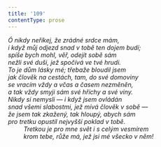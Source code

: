 ```yaml
---
title: '109'
contentType: prose
---
```


<section>

_Ó nikdy neříkej, že zrádné srdce mám,  
i když můj odjezd snad v tobě ten dojem budí;  
spíše bych mohl, věř, odejít sobě sám  
nežli své duši, jež spočívá ve tvé hrudi.  
To je dům lásky mé; třebaže bloudil jsem  
jak člověk na cestách, tam, do své domoviny  
se vracím vždy a včas a časem nezměněn,  
a tak vždy smyji sám své hříchy a své viny.  
Nikdy si nemysli — i když jsem ovládán  
snad všemi slabostmi, jež mívá člověk v sobě —  
že jsem tak zkažený, tak hloupý, abych sám  
pro tretku opustil nejvyšší poklad v tobě.  
         Tretkou je pro mne svět i s celým vesmírem  
         krom tebe, růže má, jež jsi mé všecko v něm!_

</section>
